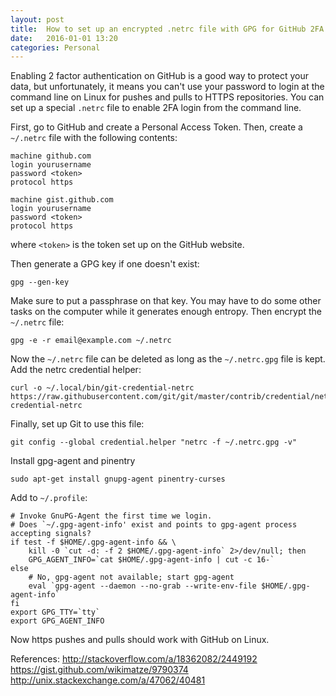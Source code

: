 ```yaml
---
layout: post
title:  How to set up an encrypted .netrc file with GPG for GitHub 2FA access
date:   2016-01-01 13:20
categories: Personal
---
```

Enabling 2 factor authentication on GitHub is a good way to protect your data, but unfortunately, it means you can't use your password to login at the command line on Linux for pushes and pulls to HTTPS repositories.
You can set up a special `.netrc` file to enable 2FA login from the command line.
<!--more-->

First, go to GitHub and create a Personal Access Token.
Then, create a `~/.netrc` file with the following contents:

    machine github.com
    login yourusername
    password <token>
    protocol https

    machine gist.github.com
    login yourusername
    password <token>
    protocol https

where `<token>` is the token set up on the GitHub website.

Then generate a GPG key if one doesn't exist:

    gpg --gen-key

Make sure to put a passphrase on that key.
You may have to do some other tasks on the computer while it generates enough entropy.
Then encrypt the `~/.netrc` file:

    gpg -e -r email@example.com ~/.netrc

Now the `~/.netrc` file can be deleted as long as the `~/.netrc.gpg` file is kept.
Add the netrc credential helper:

    curl -o ~/.local/bin/git-credential-netrc https://raw.githubusercontent.com/git/git/master/contrib/credential/netrc/git-credential-netrc

Finally, set up Git to use this file:

    git config --global credential.helper "netrc -f ~/.netrc.gpg -v"

Install gpg-agent and pinentry

    sudo apt-get install gnupg-agent pinentry-curses

Add to `~/.profile`:

    # Invoke GnuPG-Agent the first time we login.
    # Does `~/.gpg-agent-info' exist and points to gpg-agent process accepting signals?
    if test -f $HOME/.gpg-agent-info && \
        kill -0 `cut -d: -f 2 $HOME/.gpg-agent-info` 2>/dev/null; then
        GPG_AGENT_INFO=`cat $HOME/.gpg-agent-info | cut -c 16-`
    else
        # No, gpg-agent not available; start gpg-agent
        eval `gpg-agent --daemon --no-grab --write-env-file $HOME/.gpg-agent-info`
    fi
    export GPG_TTY=`tty`
    export GPG_AGENT_INFO

Now https pushes and pulls should work with GitHub on Linux.

References:
<http://stackoverflow.com/a/18362082/2449192>  
<https://gist.github.com/wikimatze/9790374>  
<http://unix.stackexchange.com/a/47062/40481>
